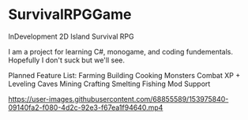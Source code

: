 ﻿# SurvivalRPGGame
InDevelopment 2D Island Survival RPG

I am a project for learning C#, monogame, and coding fundementals. Hopefully I don't suck but we'll see.

Planned Feature List:
    Farming
    Building
    Cooking
    Monsters
    Combat
    XP + Leveling
    Caves
    Mining
    Crafting
    Smelting
    Fishing
    Mod Support


https://user-images.githubusercontent.com/68855589/153975840-09140fa2-f080-4d2c-92e3-f67ea1f94640.mp4

